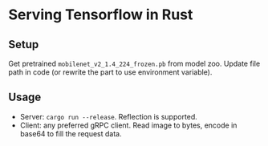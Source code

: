 # Serving Tensorflow in Rust

## Setup

Get pretrained `mobilenet_v2_1.4_224_frozen.pb` from model zoo. Update file path in code (or rewrite the part to use environment variable).

## Usage

* Server: `cargo run --release`. Reflection is supported.
* Client: any preferred gRPC client. Read image to bytes, encode in base64 to fill the request data.
